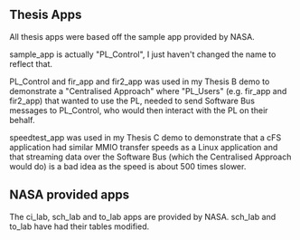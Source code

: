 ## Thesis Apps
All thesis apps were based off the sample app provided by NASA.

sample_app is actually "PL_Control", I just haven't changed the name to reflect that.

PL_Control and fir_app and fir2_app was used in my Thesis B demo to demonstrate a "Centralised Approach" where "PL_Users" (e.g. fir_app and fir2_app) that wanted to use the PL, needed to send Software Bus messages to PL_Control, who would then interact with the PL on their behalf.

speedtest_app was used in my Thesis C demo to demonstrate that a cFS application had similar MMIO transfer speeds as a Linux application and that streaming data over the Software Bus (which the Centralised Approach would do) is a bad idea as the speed is about 500 times slower.

## NASA provided apps
The ci_lab, sch_lab and to_lab apps are provided by NASA.
sch_lab and to_lab have had their tables modified.

